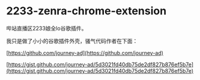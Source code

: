 # 2233-zenra-chrome-extension

哔站直播区2233娘全lo谷歌插件。

我只是做了小小的谷歌插件外壳，骚气代码作者在下面：

[https://github.com/journey-ad](https://github.com/journey-ad)

[https://gist.github.com/journey-ad/5d3021fd40db75de2df827b876ef5b7e](https://gist.github.com/journey-ad/5d3021fd40db75de2df827b876ef5b7e)
